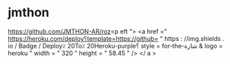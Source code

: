 # jmthon

https://github.com/JMTHON-AR/roz<p eft "> <a href =" https://heroku.com/deploy؟template=https://github= " https : //img.shields . io / Badge / Deploy٪ 20To٪ 20Heroku-purple؟ style = for-the-شارة & logo = heroku " width = " 320 " height = " 58.45 " /> </ a > </p>     
